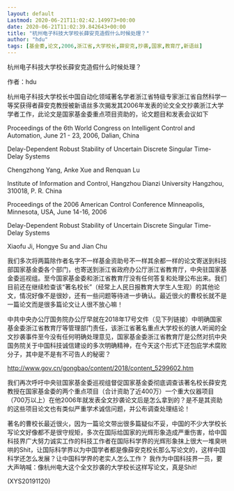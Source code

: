 ```yaml
---
layout: default
Lastmod: 2020-06-21T11:02:42.149973+00:00
date: 2020-06-21T11:02:39.842643+00:00
title: "杭州电子科技大学校长薛安克造假什么时候处理？"
author: "hdu"
tags: [基金委,论文,2006,浙江省,大学校长,薛安克,抄袭,国家,教育厅,新语丝]
---
```


杭州电子科技大学校长薛安克造假什么时候处理？

作者：hdu

杭州电子科技大学校长中国自动化领域著名学者浙江省特级专家浙江省自然科学一等奖获得者薛安克教授被新语丝多次揭发其2006年发表的论文全文抄袭浙江大学学者工作，此论文是国家基金委重点项目资助的，论文题目和发表会议如下

Proceedings of the 6th World Congress on Intelligent Control and Automation, June 21 - 23, 2006, Dalian, China

Delay-Dependent Robust Stability of Uncertain Discrete Singular Time-Delay Systems

Chengzhong Yang, Anke Xue and Renquan Lu

Institute of Information and Control, Hangzhou Dianzi University Hangzhou, 310018, P. R. China

Proceedings of the 2006 American Control Conference Minneapolis, Minnesota, USA, June 14-16, 2006

Delay-Dependent Robust Stability of Uncertain Discrete Singular Time-Delay Systems

Xiaofu Ji, Hongye Su and Jian Chu

我们多次将两篇除作者名字不一样基金资助号不一样其余都一样的论文寄送到科技部国家基金委各个部门，也寄送到浙江省政府办公厅浙江省教育厅，中央驻国家基金委巡视组。至今国家基金委和浙江省教育厅没有任何答复和处理公布出来。我们目前还在继续检查该“著名校长”（经常上人民日报教育大学生人生观）的其他论文，情况好像不是很妙，还有一些问题等待进一步确认。最近很火的曹校长就不是一篇论文而是很多篇论文让人很不放心嘛！

中共中央办公厅国务院办公厅早就在2018年17号文件（见下列链接）中明确国家基金委浙江省教育厅等管理部门责任，该浙江省著名重点大学校长的骇人听闻的全文抄袭事件至今没有任何明确处理意见，国家基金委浙江省教育厅是公然对抗中央国务院关于中国科技诚信建设的多次明确精神，在今天这个形式下还包庇学术腐败分子，其中是不是有不可告人的秘密？

http://www.gov.cn/gongbao/content/2018/content_5299602.htm

我们再次呼吁中央驻国家基金委巡视组督促国家基金委彻底调查该著名校长薛安克教授在国家基金委的两个重点项目（合计资助了近400万）一个重大仪器项目（700万以上）在他2006年就发表全文抄袭论文后是怎么拿到的？是不是其资助的这些项目论文也有类似严重学术诚信问题，并公布调查处理结论！

著名的曹校长最近很火，因为一篇论文带出很多篇疑似不妥，中国的不少大学校长写论文好像都不是很守规矩，多次在国际给国家的光辉形象造成严重伤害，给中国科技界广大努力诚实工作的科技工作者在国际科学界的光辉形象抹上很大一堆臭哄哄的Shit，让国际科学界以为中国学者都是像薛安克校长那么写论文的，这样中国科学还怎么发展？让中国科学界的老实人怎么工作？ 我作为中国科技界一员，要大声呐喊：像杭州电大这个全文抄袭的大学校长这样写论文，真是Shit!

(XYS20191120)

